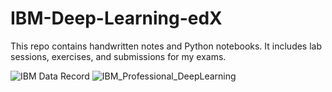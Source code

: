 # IBM-Deep-Learning-edX

This repo contains handwritten notes and Python notebooks. It includes lab sessions, exercises, and submissions for my exams.

![IBM Data Record](https://github.com/ardizio/IBM-Deep-Learning-edX/assets/64737793/dc7b4ebf-6439-4fc5-ac04-07c383791d46)
![IBM_Professional_DeepLearning](https://github.com/ardizio/IBM-Deep-Learning-edX/assets/64737793/dc6e7b62-11be-4c3c-89d6-84c4804f1ec3)
